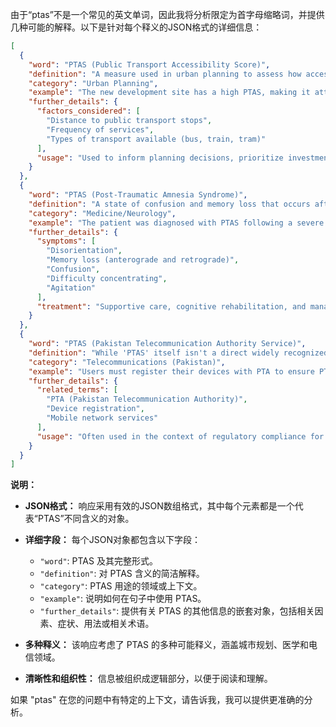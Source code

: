 由于“ptas”不是一个常见的英文单词，因此我将分析限定为首字母缩略词，并提供几种可能的解释。以下是针对每个释义的JSON格式的详细信息：

```json
[
  {
    "word": "PTAS (Public Transport Accessibility Score)",
    "definition": "A measure used in urban planning to assess how accessible an area is via public transportation. It takes into account the frequency and proximity of public transport services.",
    "category": "Urban Planning",
    "example": "The new development site has a high PTAS, making it attractive for residents who rely on public transport.",
    "further_details": {
      "factors_considered": [
        "Distance to public transport stops",
        "Frequency of services",
        "Types of transport available (bus, train, tram)"
      ],
      "usage": "Used to inform planning decisions, prioritize investments in public transport, and assess the impact of new developments on transport accessibility."
    }
  },
  {
    "word": "PTAS (Post-Traumatic Amnesia Syndrome)",
    "definition": "A state of confusion and memory loss that occurs after a traumatic brain injury. It is characterized by disorientation, difficulty forming new memories, and impaired attention.",
    "category": "Medicine/Neurology",
    "example": "The patient was diagnosed with PTAS following a severe car accident, exhibiting confusion and memory gaps.",
    "further_details": {
      "symptoms": [
        "Disorientation",
        "Memory loss (anterograde and retrograde)",
        "Confusion",
        "Difficulty concentrating",
        "Agitation"
      ],
      "treatment": "Supportive care, cognitive rehabilitation, and management of associated symptoms."
    }
  },
  {
    "word": "PTAS (Pakistan Telecommunication Authority Service)",
    "definition": "While 'PTAS' itself isn't a direct widely recognized term, it can refer to services within or regulated by the Pakistan Telecommunication Authority (PTA).  This could include mobile services, internet services, or other telecommunication offerings.",
    "category": "Telecommunications (Pakistan)",
    "example": "Users must register their devices with PTA to ensure PTAS compliance and access.",
    "further_details": {
      "related_terms": [
        "PTA (Pakistan Telecommunication Authority)",
        "Device registration",
        "Mobile network services"
      ],
      "usage": "Often used in the context of regulatory compliance for telecommunication services and devices within Pakistan."
    }
  }
]
```

**说明：**

*   **JSON格式：**  响应采用有效的JSON数组格式，其中每个元素都是一个代表“PTAS”不同含义的对象。
*   **详细字段：**  每个JSON对象都包含以下字段：

    *   `"word"`:  PTAS 及其完整形式。
    *   `"definition"`:  对 PTAS 含义的简洁解释。
    *   `"category"`:  PTAS 用途的领域或上下文。
    *   `"example"`:  说明如何在句子中使用 PTAS。
    *   `"further_details"`:  提供有关 PTAS 的其他信息的嵌套对象，包括相关因素、症状、用法或相关术语。
*   **多种释义：**  该响应考虑了 PTAS 的多种可能释义，涵盖城市规划、医学和电信领域。
*   **清晰性和组织性：**  信息被组织成逻辑部分，以便于阅读和理解。

如果 "ptas" 在您的问题中有特定的上下文，请告诉我，我可以提供更准确的分析。
 
